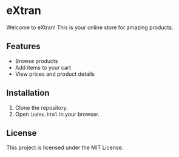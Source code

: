 # eXtran

Welcome to eXtran! This is your online store for amazing products.

## Features
- Browse products
- Add items to your cart
- View prices and product details

## Installation
1. Clone the repository.
2. Open `index.html` in your browser.

## License
This project is licensed under the MIT License.
